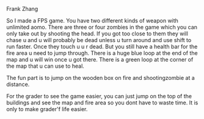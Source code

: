 Frank Zhang 

So I made a FPS game. You have two different kinds of weapon with unlimited aomo. There are three or four zombies in the game which you can only take out by shooting the head. If you got too close to them they will chase u and u will probably be dead unless u turn around and use shift to run faster. Once they touch u u r dead. But you still have a health bar for the fire area u need to jump through. There is a huge blue loop at the end of the map and u will win once u got there. There is a green loop at the corner of the map that u can use to heal. 

The fun part is to jump on the wooden box on fire and shootingzombie at a distance. 

For the grader to see the game easier, you can just jump on the top of the buildings and see the map and fire area so you dont have to waste time. It is only to make grader'f life easier. 

